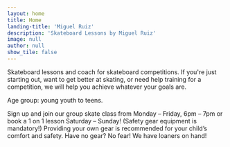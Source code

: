 ```yaml
---
layout: home
title: Home
landing-title: 'Miguel Ruiz'
description: 'Skateboard Lessons by Miguel Ruiz'
image: null
author: null
show_tile: false
---
```


Skateboard lessons and coach for skateboard competitions. If you're just starting out, want to get better at skating, or need help training for a competition, we will help you achieve whatever your goals are.

Age group: young youth to teens.

Sign up and join our group skate class from Monday – Friday, 6pm – 7pm or book a 1 on 1 lesson Saturday – Sunday! (Safety gear equipment is mandatory!) Providing your own gear is recommended for your child’s comfort and safety. Have no gear? No fear! We have loaners on hand!
